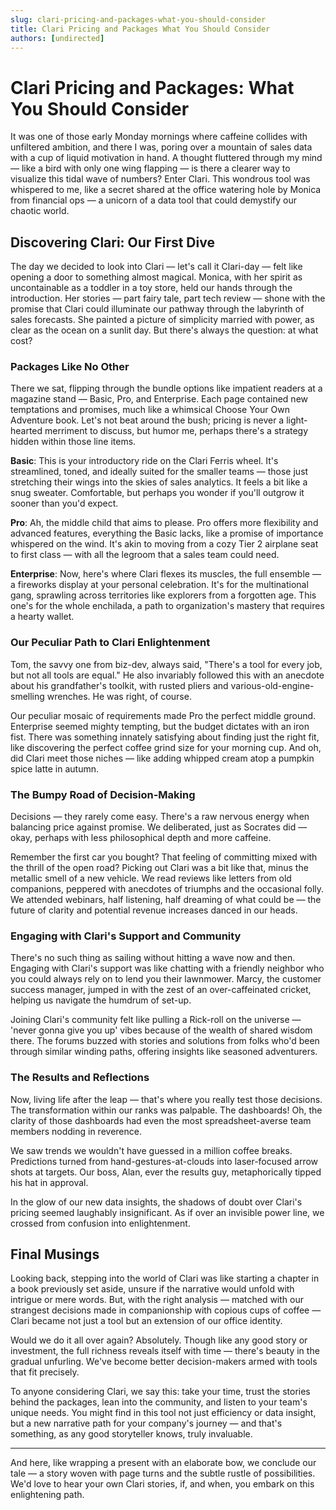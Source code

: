 ```yaml
---
slug: clari-pricing-and-packages-what-you-should-consider
title: Clari Pricing and Packages What You Should Consider
authors: [undirected]
---
```



# Clari Pricing and Packages: What You Should Consider

It was one of those early Monday mornings where caffeine collides with unfiltered ambition, and there I was, poring over a mountain of sales data with a cup of liquid motivation in hand. A thought fluttered through my mind — like a bird with only one wing flapping — is there a clearer way to visualize this tidal wave of numbers? Enter Clari. This wondrous tool was whispered to me, like a secret shared at the office watering hole by Monica from financial ops — a unicorn of a data tool that could demystify our chaotic world. 

## Discovering Clari: Our First Dive

The day we decided to look into Clari — let's call it Clari-day — felt like opening a door to something almost magical. Monica, with her spirit as uncontainable as a toddler in a toy store, held our hands through the introduction. Her stories — part fairy tale, part tech review — shone with the promise that Clari could illuminate our pathway through the labyrinth of sales forecasts. She painted a picture of simplicity married with power, as clear as the ocean on a sunlit day. But there's always the question: at what cost?

### Packages Like No Other

There we sat, flipping through the bundle options like impatient readers at a magazine stand — Basic, Pro, and Enterprise. Each page contained new temptations and promises, much like a whimsical Choose Your Own Adventure book. Let's not beat around the bush; pricing is never a light-hearted merriment to discuss, but humor me, perhaps there's a strategy hidden within those line items.

**Basic**: This is your introductory ride on the Clari Ferris wheel. It's streamlined, toned, and ideally suited for the smaller teams — those just stretching their wings into the skies of sales analytics. It feels a bit like a snug sweater. Comfortable, but perhaps you wonder if you'll outgrow it sooner than you'd expect. 

**Pro**: Ah, the middle child that aims to please. Pro offers more flexibility and advanced features, everything the Basic lacks, like a promise of importance whispered on the wind. It's akin to moving from a cozy Tier 2 airplane seat to first class — with all the legroom that a sales team could need. 

**Enterprise**: Now, here's where Clari flexes its muscles, the full ensemble — a fireworks display at your personal celebration. It's for the multinational gang, sprawling across territories like explorers from a forgotten age. This one's for the whole enchilada, a path to organization's mastery that requires a hearty wallet.

### Our Peculiar Path to Clari Enlightenment

Tom, the savvy one from biz-dev, always said, "There's a tool for every job, but not all tools are equal." He also invariably followed this with an anecdote about his grandfather's toolkit, with rusted pliers and various-old-engine-smelling wrenches. He was right, of course.

Our peculiar mosaic of requirements made Pro the perfect middle ground. Enterprise seemed mighty tempting, but the budget dictates with an iron fist. There was something innately satisfying about finding just the right fit, like discovering the perfect coffee grind size for your morning cup. And oh, did Clari meet those niches — like adding whipped cream atop a pumpkin spice latte in autumn. 

### The Bumpy Road of Decision-Making

Decisions — they rarely come easy. There's a raw nervous energy when balancing price against promise. We deliberated, just as Socrates did — okay, perhaps with less philosophical depth and more caffeine. 

Remember the first car you bought? That feeling of committing mixed with the thrill of the open road? Picking out Clari was a bit like that, minus the metallic smell of a new vehicle. We read reviews like letters from old companions, peppered with anecdotes of triumphs and the occasional folly. We attended webinars, half listening, half dreaming of what could be — the future of clarity and potential revenue increases danced in our heads.

### Engaging with Clari's Support and Community

There's no such thing as sailing without hitting a wave now and then. Engaging with Clari's support was like chatting with a friendly neighbor who you could always rely on to lend you their lawnmower. Marcy, the customer success manager, jumped in with the zest of an over-caffeinated cricket, helping us navigate the humdrum of set-up. 

Joining Clari's community felt like pulling a Rick-roll on the universe — 'never gonna give you up' vibes because of the wealth of shared wisdom there. The forums buzzed with stories and solutions from folks who'd been through similar winding paths, offering insights like seasoned adventurers.

### The Results and Reflections 

Now, living life after the leap — that's where you really test those decisions. The transformation within our ranks was palpable. The dashboards! Oh, the clarity of those dashboards had even the most spreadsheet-averse team members nodding in reverence.

We saw trends we wouldn't have guessed in a million coffee breaks. Predictions turned from hand-gestures-at-clouds into laser-focused arrow shots at targets. Our boss, Alan, ever the results guy, metaphorically tipped his hat in approval. 

In the glow of our new data insights, the shadows of doubt over Clari's pricing seemed laughably insignificant. As if over an invisible power line, we crossed from confusion into enlightenment.

## Final Musings

Looking back, stepping into the world of Clari was like starting a chapter in a book previously set aside, unsure if the narrative would unfold with intrigue or mere words. But, with the right analysis — matched with our strangest decisions made in companionship with copious cups of coffee — Clari became not just a tool but an extension of our office identity.

Would we do it all over again? Absolutely. Though like any good story or investment, the full richness reveals itself with time — there's beauty in the gradual unfurling. We've become better decision-makers armed with tools that fit precisely. 

To anyone considering Clari, we say this: take your time, trust the stories behind the packages, lean into the community, and listen to your team's unique needs. You might find in this tool not just efficiency or data insight, but a new narrative path for your company's journey — and that's something, as any good storyteller knows, truly invaluable.

---

And here, like wrapping a present with an elaborate bow, we conclude our tale — a story woven with page turns and the subtle rustle of possibilities. We'd love to hear your own Clari stories, if, and when, you embark on this enlightening path.